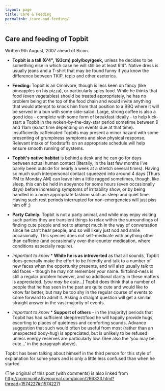 ```yaml
---
layout: page
title: Care & Feeding
permalink: /care-and-feeding/
---
```


## Care and feeding of Topbit

Written 9th August, 2007 ahead of Bicon.

* **Topbit is a tall (6'4", 193cm) poly/boy/geek,** unless he decides to be something else in which case he will still be at least 6'4". Native dress is usually jeans and a T-shirt that may be found funny if you know the difference between TKIP, tcpip and other esoterica.

* **Feeding:** Topbit is an Omnivore, though is less keen on fancy (like pineapples on his pizza), or particularly spicy food. While he thinks that food (even vegetables) should be treated appropriately, he has no problem being at the top of the food chain and would invite anything that would attempt to knock him from that position to a BBQ where it will be served in a bun with some side-salad. Large, strong coffee is also a good idea - complete with some form of breakfast ideally - to help kick-start a Topbit in the woken-by-the-day-star period sometime between 9 and 11am (exact time depending on events due at that time). Insufficiently caffeinated Topbits may present a minor hazard with some presenting of grumpiness symptoms and slow physical response. Relevant intake of foodstuffs on an appropriate schedule will help ensure smooth running of systems.

* **Topbit's native habitat** is behind a desk and he can go for days between actual human contact (literally, in the last few months I've barely been outside for nearly a week at a stretch several times). Having so much such interpersonal contact squeezed into around 4 days (Thurs PM to Monday AM) can leave him a little ragged sometimes, though, like sleep, this can be held in abeyance for some hours (even occasionally days) before increasing symptoms of irritability show, or by being handled in a more appropriate fashion such as sleep and quiet time. Having such rest periods interrupted for non-emergencies will just piss him off ;)

* **Party Calmly.**  Topbit is not a party animal, and while may enjoy visiting such parties they are transient things to relax within the surroundings of finding cute people and not to attempt much in the way of conversation since he can't hear people, and so will likely just nod and smile occasionally. This species does not self-medicate with anything other than caffeine (and occasionally over-the-counter medication, where conditions especially require).

* *important to know* * **While he is as introverted** as that all sounds, Topbit does generally make the effort to be friendly and talk to a number of new faces when the opportunity presents, and will also usually talk to old faces - though he may not remember your name. flirtblind-ness is still a regular problem however, and so additional clarity in these matters is appreciated. *[you may be cute...]*  Topbit does think that a number of people that he has seen in the past are quite cute and would like to know far better, but may be too shy in the regular course of events to come forward to admit it. Asking a straight question will get a similar straight answer in the vast majority of events.

* *important to know* * **Support of others** - in the (majority) periods that Topbit has had sufficient sleep/rest/food he will happily provide hugs, escorting to places of quietness and comforting sounds. Advance suggestion that such would often be useful from most (rather than an unexpected body-hug) is appreciated, but is unlikely to be refused unless energy reserves are particularly low. (See also the 'you may be cute...' in the paragraph above).

Topbit has been talking about himself in the third person for this style of explanation for some years and is only a little less confused than when he started.

(The original of this post (with comments) is also linked from <http://community.livejournal.com/bicon/266323.html?thread=1574227#t1574227>)
